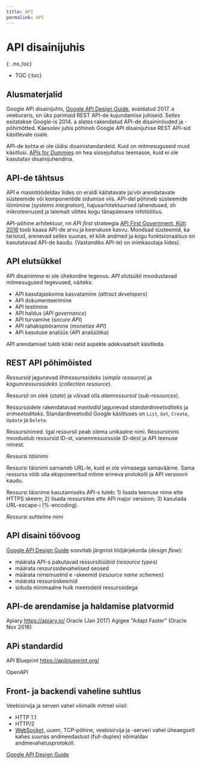 ```yaml
---
title: API
permalink: API
---
```


# API disainijuhis
{: .no_toc}

- TOC
{:toc}

## Alusmaterjalid

Google API disainijuhis, [Google API Design Guide](https://cloud.google.com/apis/design), avaldatud 2017. a veeburaris, on üks parimaid REST API-de kujundamise juhiseid. Selles esitatakse Google-is 2014. a alates rakendatud API-de disaininõuded ja -põhimõtted. Käesolev juhis põhineb Google API disainijuhise REST API-sid käsitlevale osale.

API-de kohta ei ole üldisi disainistandardeid. Kuid on mitmesuguseid muid käsitlusi. [APIs for Dummies](http://www.appythings.nl/sites/default/files/api_for_dummies.pdf) on hea sissejuhatus teemasse, kuid ei ole kasutatav disainijuhendina.

## API-de tähtsus

API e masintöödeldav liides on eraldi käitatavate ja/või arendatavate süsteemide või komponentide sidumise viis. API-del põhineb süsteemide lõimimine (_systems integration_), hajusarhitektuursed lahendused, sh mikroteenused ja laiemalt võttes kogu tänapäevane infotöötlus.

API-põhine arhitektuur, nn _API first_ strateegia [API First Government, Kütt 2016](https://www.slideshare.net/AndresKtt/api-first-government) toob kaasa API-de arvu ja keerukuse kasvu. Moodsad süsteemid, ka taristud, arenevad selles suunas, et kõik andmed ja kogu funktsionaalsus on kasutatavad API-de kaudu. (Vastandiks API-le) on inimkasutaja liides). 

## API elutsükkel

API disainimine ei ole ühekordne tegevus. *_API elutsükli_* moodustavad mitmesugused tegevused, näiteks: 

- API kasutajaskonna kasvatamine (_attract developers_)
- API dokumenteerimine
- API testimine
- API haldus (_API governance_)
- API turvamine (_secure API_)
- API rahakspööramine (_monetize API_)
- APi kasutuse analüüs (API analüütika)

API arendamisel tuleb kõiki neid aspekte adekvaatselt käsitleda.

## REST API põhimõisted

*_Ressursid_* jagunevad *_lihtressurssideks_* (_simple resource_) ja *_kogumressurssideks_* (_collection resource_).

Ressursil on _*olek*_ (_state_) ja võivad olla *_alamressursid_* (_sub-resources_).

Ressurssidele rakendatavad _*meetodid*_ jagunevad _*standardmeetoditeks*_ ja _*erimeetoditeks*_. Standardmeetodid Google käsitluses on `List`, `Get`, `Create`, `Update` ja `Delete`.

Ressursinimed. Igal ressursil peab olema unikaalne nimi. Ressursinimi moodustub ressursid ID-st, vanemressursside ID-dest ja API teenuse nimest.

_*Ressursi täisnimi*_ 

Ressursi täisnimi sarnaneb URL-le, kuid ei ole viimasega samaväärne. Sama ressurss võib olla eksponeeritud mitme erineva protokolli ja API versiooni kaudu.

Ressursi täisnime kasutamiseks API-s tuleb: 1) lisada teenuse nime ette HTTPS skeem; 2) lisada ressursitee ette API major versioon; 3) kasutada URL-escape-i (%-encoding).

_*Ressursi suhteline nimi*_ 


## API disaini töövoog

[Google API Design Guide](https://cloud.google.com/apis/design/resources) soovitab järgmist tööjärjekorda (_design flow_):

- määrata API-s pakutavad ressursitüübid (_resource types_)
- määrata ressurssidevahelised seosed
- määrata nimemustrid e -skeemid (_resource name schemes_)
- määrata ressursiskeemid
- siduda minimaalne hulk meetodeid ressurssidega




## API-de arendamise ja haldamise platvormid

Apiary https://apiary.io/ Oracle (Jan 2017)
Agigee "Adapt Faster" (Oracle Nov 2016)


## APi standardid

API Blueprint https://apiblueprint.org/ 

OpenAPI


## Front- ja backendi vaheline suhtlus

Veebisirvija ja serveri vahel võimalik mitmel viisil:

- HTTP 1.1
- HTTP/2
- [WebSocket](https://en.wikipedia.org/wiki/WebSocket), uuem, TCP-põhine, veebisirvija ja -serveri vahel üheaegselt kahes suunas andmeedastust (full-duplex) võimaldav andmevahetusprotokoll.

[Google API Design Guide](https://cloud.google.com/apis/design/)



